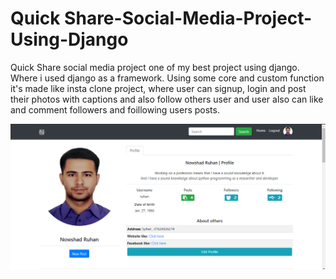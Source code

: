 # Quick Share-Social-Media-Project-Using-Django
 Quick Share social media project one of my best project using django. Where i used django as a framework. Using some core and custom function it's made like insta clone project, where user can signup, login and post their photos with captions and also follow others user and user also can like and comment followers and foillowing users posts.


![Quick-Share-Profile](https://github.com/NowshadRuhan/Quick-Share-Social-Media-Project-Using-Django/blob/master/Quick-Share%20Profile.png?raw=true) 
